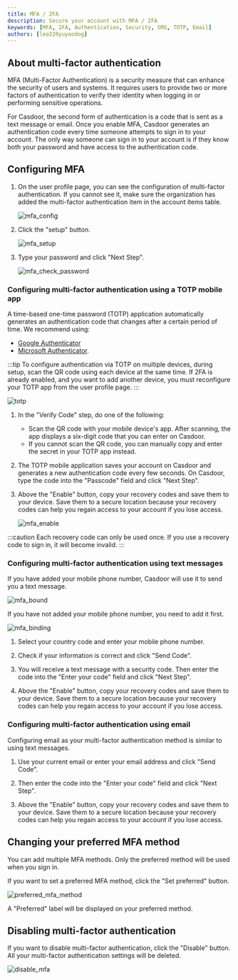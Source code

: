 ```yaml
---
title: MFA / 2FA
description: Secure your account with MFA / 2FA
keywords: [MFA, 2FA, Authentication, Security, SMS, TOTP, Email]
authors: [leo220yuyaodog]
---
```


## About multi-factor authentication

MFA (Multi-Factor Authentication) is a security measure that can enhance the security of users and systems. It requires users to provide two or more factors of authentication to verify their identity when logging in or performing sensitive operations.

For Casdoor, the second form of authentication is a code that is sent as a text message or email. Once you enable MFA, Casdoor generates an authentication code every time someone attempts to sign in to your account. The only way someone can sign in to your account is if they know both your password and have access to the authentication code.

## Configuring MFA

1. On the user profile page, you can see the configuration of multi-factor authentication. If you cannot see it, make sure the organization has added the multi-factor authentication item in the account items table.

   ![mfa_config](/img/user/mfa/mfa_config.png)

2. Click the "setup" button.

   ![mfa_setup](/img/user/mfa/mfa_setup.png)

3. Type your password and click "Next Step".

   ![mfa_check_password](/img/user/mfa/mfa_check_password.png)

### Configuring multi-factor authentication using a TOTP mobile app

A time-based one-time password (TOTP) application automatically generates an authentication code that changes after a certain period of time. We recommend using:

- [Google Authenticator](https://play.google.com/store/apps/details?id=com.google.android.apps.authenticator2&hl=en_US&gl=US)
- [Microsoft Authenticator](https://play.google.com/store/apps/details?id=com.azure.authenticator&hl=en_US&gl=US).

:::tip
To configure authentication via TOTP on multiple devices, during setup, scan the QR code using each device at the same time. If 2FA is already enabled, and you want to add another device, you must reconfigure your TOTP app from the user profile page.
:::

![totp](/img/user/mfa/mfa_totp.png)

1. In the "Verify Code" step, do one of the following:

   - Scan the QR code with your mobile device's app. After scanning, the app displays a six-digit code that you can enter on Casdoor.
   - If you cannot scan the QR code, you can manually copy and enter the secret in your TOTP app instead.

2. The TOTP mobile application saves your account on Casdoor and generates a new authentication code every few seconds. On Casdoor, type the code into the "Passcode" field and click "Next Step".

3. Above the "Enable" button, copy your recovery codes and save them to your device. Save them to a secure location because your recovery codes can help you regain access to your account if you lose access.

   ![mfa_enable](/img/user/mfa/mfa_enable.png)

:::caution
Each recovery code can only be used once. If you use a recovery code to sign in, it will become invalid.
:::

### Configuring multi-factor authentication using text messages

If you have added your mobile phone number, Casdoor will use it to send you a text message.

![mfa_bound](/img/user/mfa/mfa_bound.png)

If you have not added your mobile phone number, you need to add it first.

![mfa_binding](/img/user/mfa/mfa_binding.png)

1. Select your country code and enter your mobile phone number.

2. Check if your information is correct and click "Send Code".

3. You will receive a text message with a security code. Then enter the code into the "Enter your code" field and click "Next Step".

4. Above the "Enable" button, copy your recovery codes and save them to your device. Save them to a secure location because your recovery codes can help you regain access to your account if you lose access.

### Configuring multi-factor authentication using email

Configuring email as your multi-factor authentication method is similar to using text messages.

1. Use your current email or enter your email address and click "Send Code".

2. Then enter the code into the "Enter your code" field and click "Next Step".

3. Above the "Enable" button, copy your recovery codes and save them to your device. Save them to a secure location because your recovery codes can help you regain access to your account if you lose access.

## Changing your preferred MFA method

You can add multiple MFA methods. Only the preferred method will be used when you sign in.

If you want to set a preferred MFA method, click the "Set preferred" button.

![preferred_mfa_method](/img/user/mfa/mfa_preferred_method.png)

A "Preferred" label will be displayed on your preferred method.

## Disabling multi-factor authentication

If you want to disable multi-factor authentication, click the "Disable" button. All your multi-factor authentication settings will be deleted.

![disable_mfa](/img/user/mfa/mfa_disable.png)
